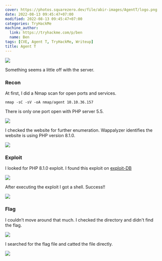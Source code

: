 ```yaml
---
cover: https://photos.squarezero.dev/file/abir-images/AgentT/logo.png
date: 2022-08-13 09:45:47+07:00
modified: 2022-08-13 09:45:47+07:00
categories: TryHackMe
machine_author:
  link: https://tryhackme.com/p/ben
  name: Ben
tags: [CVE, Agent T, TryHackMe, Writeup]
title: Agent T
---
```


![](https://photos.squarezero.dev/file/abir-images/htbasset/thmbanner.png)



Something seems a little off with the server.

### Recon

At first, I did a Nmap scan for open ports and services.

`nmap -sC -sV -oA nmap/agent 10.10.36.157`

There is only one port open with PHP server 5.5.

![](https://photos.squarezero.dev/file/abir-images/AgentT/1.png)

I checked the website for further enumeration. Wappalyzer identifies the website is using PHP version 8.1.0.

![](https://photos.squarezero.dev/file/abir-images/AgentT/2.png)
### Exploit

I looked for PHP 8.1.0 exploit. I found this exploit on  [exploit-DB](https://www.exploit-db.com/exploits/49933)

![](https://photos.squarezero.dev/file/abir-images/AgentT/3.png)

After executing the exploit I got a shell. Success!!

![](https://photos.squarezero.dev/file/abir-images/AgentT/4.png)

### Flag


I couldn’t move around that much. I checked the directory and didn't find the flag.

![](https://photos.squarezero.dev/file/abir-images/AgentT/5.png)

I searched for the flag file and catted the file directly.  

![](https://photos.squarezero.dev/file/abir-images/AgentT/6.png)
